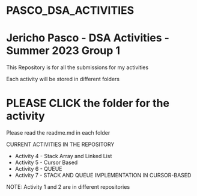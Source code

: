 # PASCO_DSA_ACTIVITIES
# Jericho Pasco - DSA Activities - Summer 2023 Group 1

This Repository is for all the submissions for my activities 

Each activity will be stored in different folders

# PLEASE CLICK the folder for the activity
Please read the readme.md in each folder

CURRENT ACTIVITIES IN THE REPOSITORY
- Activity 4 - Stack Array and Linked List
- Activity 5 - Cursor Based
- Activity 6 - QUEUE
- Activity 7 - STACK AND QUEUE IMPLEMENTATION IN CURSOR-BASED

NOTE: Activity 1 and 2 are in different repositories
